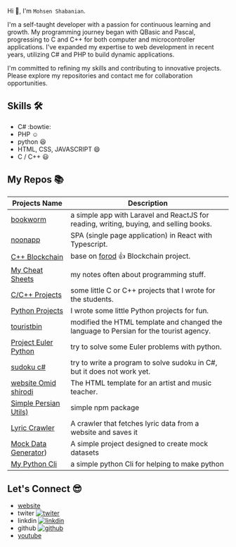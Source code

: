 Hi 👋, I'm `Mohsen Shabanian`.

I'm a self-taught developer with a passion for continuous learning and growth. My programming journey began with QBasic and Pascal, progressing to C and C++ for both computer and microcontroller applications. I've expanded my expertise to web development in recent years, utilizing C# and PHP to build dynamic applications.

I'm committed to refining my skills and contributing to innovative projects. Please explore my repositories and contact me for collaboration opportunities.

## Skills :hammer_and_wrench:

* C# :bowtie:
* PHP :relaxed:
* python :satisfied: 
* HTML, CSS, JAVASCRIPT :smile: 
* C / C++ :smiley:

## My Repos :books:

| Projects Name | Description |
| ------------- |-------------|
| [bookworm](https://github.com/mohsen12999/bookworm) | a simple app with Laravel and ReactJS for reading, writing, buying, and selling books. |
| [noonapp](https://github.com/mohsen12999/noonapp) | SPA (single page application) in React with Typescript. |
| [C++ Blockchain](https://github.com/mohsen12999/cppblockchain) | base on [forod](https://github.com/fzerorubigd) :+1: Blockchain project. |
| [My Cheat Sheets](https://github.com/mohsen12999/myCheatSheets) | my notes often about programming stuff. |
| [C/C++ Projects](https://github.com/mohsen12999/C-Cpp-Projects) | some little C or C++ projects that I wrote for the students. |
| [Python Projects](https://github.com/mohsen12999/python-project) | I wrote some little Python projects for fun. |
| [touristbin](https://github.com/mohsen12999/touristbin) | modified the HTML template and changed the language to Persian for the tourist agency. |
| [Project Euler Python](https://github.com/mohsen12999/project_euler_python) | try to solve some Euler problems with python. |
| [sudoku c#](https://github.com/mohsen12999/sudoku) | try to write a program to solve sudoku in C#, but it does not work yet. |
| [website Omid shirodi](https://github.com/mohsen12999/website-omid-shirodi) | The HTML template for an artist and music teacher. |
| [Simple Persian Utils)](https://github.com/mohsen12999/simple-persian-utils)| simple npm package |
| [Lyric Crawler]([lyric-crawler](https://github.com/mohsen12999/lyric-crawler)) | A crawler that fetches lyric data from a website and saves it |
| [Mock Data Generator](https://github.com/mohsen12999/mock-data-generator)) | A simple project designed to create mock datasets |
| [My Python Cli](https://github.com/mohsen12999/my-python-cli)| a simple python Cli for helping to make python |


##  Let's Connect 😎

* [website](http://mohsenshabanian.com)
* twiter [![twiter](https://img.shields.io/twitter/follow/mohsen1299?label=Twitter&style=social)](https://twitter.com/mohsen1299)
* linkdin [![linkdin](https://img.shields.io/badge/LinkedIn--_.svg?style=social&logo=linkedin)](https://www.linkedin.com/in/mohsen-shabanian-8869b478)
* github [![github](https://img.shields.io/github/followers/mohsen12999.svg?label=GitHub&style=social)](https://github.com/mohsen12999)
* [youtube](https://www.youtube.com/user/mohsen12999)
